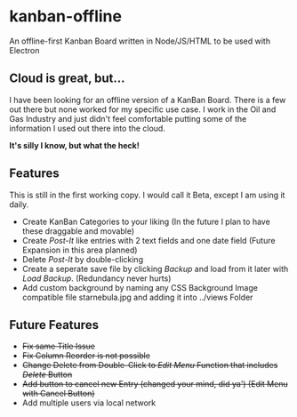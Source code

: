 # kanban-offline
An offline-first Kanban Board written in Node/JS/HTML to be used with Electron
## Cloud is great, but...
I have been looking for an offline version of a KanBan Board. There is a few out there but none worked for my specific use case.
I work in the Oil and Gas Industry and just didn't feel comfortable putting some of the information I used out there into the cloud.

**It's silly I know, but what the heck!**

## Features
This is still in the first working copy. I would call it Beta, except I am using it daily.

- Create KanBan Categories to your liking (In the future I plan to have these draggable and movable)
- Create *Post-It* like entries with 2 text fields and one date field (Future Expansion in this area planned) 
- Delete *Post-It* by double-clicking
- Create a seperate save file by clicking *Backup* and load from it later with *Load Backup*. (Redundancy never hurts)
- Add custom background by naming any CSS Background Image compatible file starnebula.jpg and adding it into ../views Folder

## Future Features

- ~~Fix same Title Issue~~
- ~~Fix Column Reorder is not possible~~
- ~~Change Delete from Double-Click to *Edit Menu* Function that includes *Delete* Button~~
- ~~Add button to cancel new Entry (changed your mind, did ya') (Edit Menu with Cancel Button)~~
- Add multiple users via local network
